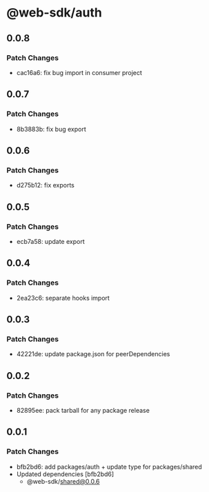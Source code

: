 # @web-sdk/auth

## 0.0.8

### Patch Changes

- cac16a6: fix bug import in consumer project

## 0.0.7

### Patch Changes

- 8b3883b: fix bug export

## 0.0.6

### Patch Changes

- d275b12: fix exports

## 0.0.5

### Patch Changes

- ecb7a58: update export

## 0.0.4

### Patch Changes

- 2ea23c6: separate hooks import

## 0.0.3

### Patch Changes

- 42221de: update package.json for peerDependencies

## 0.0.2

### Patch Changes

- 82895ee: pack tarball for any package release

## 0.0.1

### Patch Changes

- bfb2bd6: add packages/auth + update type for packages/shared
- Updated dependencies [bfb2bd6]
  - @web-sdk/shared@0.0.6
